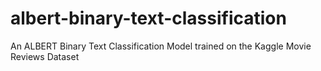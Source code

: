 # albert-binary-text-classification
An ALBERT Binary Text Classification Model trained on the Kaggle Movie Reviews Dataset
